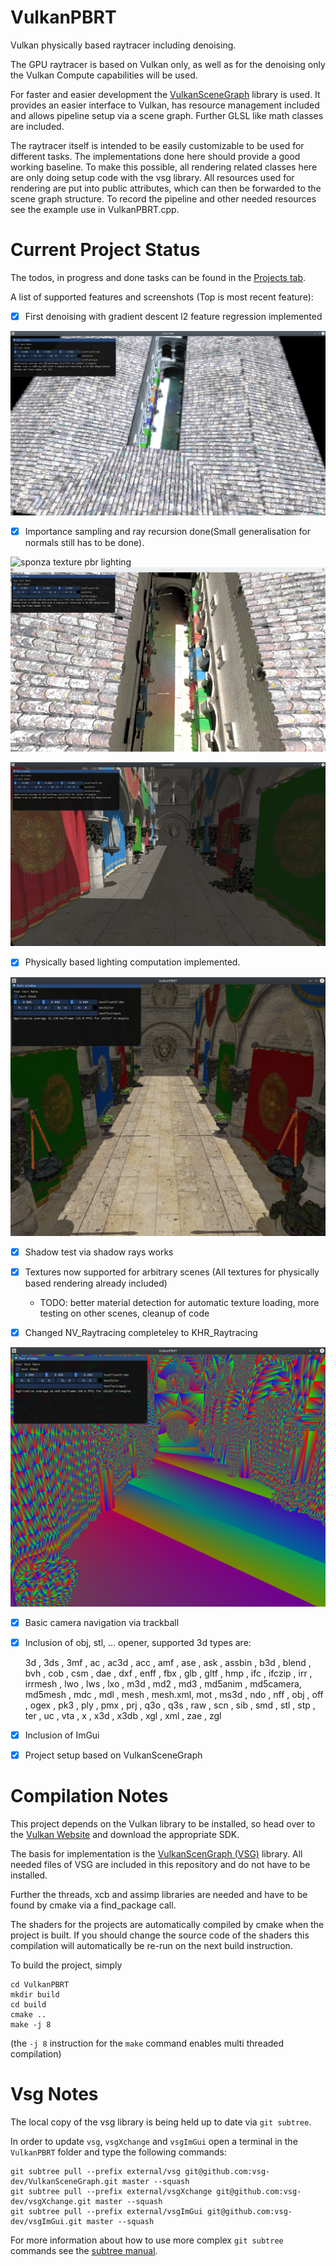 # VulkanPBRT
Vulkan physically based raytracer including denoising.

The GPU raytracer is based on Vulkan only, as well as for the denoising only the Vulkan Compute capabilities will be used.

For faster and easier development the [VulkanSceneGraph](https://github.com/vsg-dev/VulkanSceneGraph) library is used. It provides an easier interface to Vulkan, has resource management included and allows pipeline setup via a scene graph. Further GLSL like math classes are included.

The raytracer itself is intended to be easily customizable to be used for different tasks. The implementations done here should provide a good working baseline. To make this possible, all rendering related classes here are only doing setup code with the vsg library. All resources used for rendering are put into public attributes, which can then be forwarded to the scene graph structure. To record the pipeline and other needed resources see the example use in VulkanPBRT.cpp.

# Current Project Status
The todos, in progress and done tasks can be found in the [Projects tab](https://github.com/Lachei/VulkanPBRT/projects/1).

A list of supported features and screenshots (Top is most recent feature):
- [x] First denoising with gradient descent l2 feature regression implemented

![sponza denoised bfr](Screenshots/raytracing_denoising_bfr.png)

- [x] Importance sampling and ray recursion done(Small generalisation for normals still has to be done).

![sponza texture pbr lighting](Screenshots/raytrace_multi_importance.png)
![sponza texture pbr lighting](Screenshots/raytrace.png)

![sponza texture pbr lighting](Screenshots/lighting_no_bounces.png)

- [x] Physically based lighting computation implemented.

![sponza texture shadow](Screenshots/textured_shadow.png)

- [x] Shadow test via shadow rays works
- [x] Textures now supported for arbitrary scenes (All textures for physically based rendering already included)
    - TODO: better material detection for automatic texture loading, more testing on other scenes, cleanup of code

- [x] Changed NV_Raytracing completeley to KHR_Raytracing

![sponza easy](Screenshots/basic_raytracing.png)

- [x] Basic camera navigation via trackball
- [x] Inclusion of obj, stl, ... opener, supported 3d types are:
    
    3d        , 3ds     , 3mf     , ac      , ac3d    , acc     , amf     , ase     , ask     , assbin  , b3d     , blend   , bvh     , cob     , csm     , dae     , dxf     , enff    , fbx     , glb     , gltf    , hmp     , ifc     , ifczip  , irr     , irrmesh , lwo     , lws     , lxo     , m3d     , md2     , md3     , md5anim , md5camera, md5mesh , mdc     , mdl     , mesh    , mesh.xml, mot     , ms3d    , ndo     , nff     , obj     , off     , ogex    , pk3     , ply     , pmx     , prj     , q3o     , q3s     , raw     , scn     , sib     , smd     , stl     , stp     , ter     , uc      , vta     , x       , x3d     , x3db    , xgl     , xml     , zae     , zgl     
- [x] Inclusion of ImGui
- [x] Project setup based on VulkanSceneGraph

# Compilation Notes
This project depends on the Vulkan library to be installed, so head over to the [Vulkan Website](https://vulkan.lunarg.com/sdk/home) and download the appropriate SDK.

The basis for implementation is the [VulkanScenGraph (VSG)](https://github.com/vsg-dev/VulkanSceneGraph) library. All needed files of VSG are included in this repository and do not have to be installed.

Further the threads, xcb and assimp libraries are needed and have to be found by cmake via a find_package call.

The shaders for the projects are automatically compiled by cmake when the project is built. If you should change the source code of the shaders this compilation will automatically be re-run on the next build instruction.

To build the project, simply
```
cd VulkanPBRT
mkdir build
cd build
cmake ..
make -j 8
```
(the `-j 8` instruction for the `make` command enables multi threaded compilation)

# Vsg Notes
The local copy of the vsg library is being held up to date via `git subtree`.

In order to update `vsg`, `vsgXchange` and `vsgImGui` open a terminal in the `VulkanPBRT` folder and type the following commands:
```
git subtree pull --prefix external/vsg git@github.com:vsg-dev/VulkanSceneGraph.git master --squash 
git subtree pull --prefix external/vsgXchange git@github.com:vsg-dev/vsgXchange.git master --squash 
git subtree pull --prefix external/vsgImGui git@github.com:vsg-dev/vsgImGui.git master --squash 
```

For more information about how to use more complex `git subtree` commands see the [subtree manual](https://manpages.debian.org/testing/git-man/git-subtree.1.en.html).
